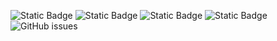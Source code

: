 ![Static Badge](https://img.shields.io/badge/blacklists-60-000000) ![Static Badge](https://img.shields.io/badge/blacklisted-3269810-cc0000) ![Static Badge](https://img.shields.io/badge/whitelisted-2244-00CC00) ![Static Badge](https://img.shields.io/badge/streaming_blacklist-28107-000000) ![GitHub issues](https://img.shields.io/github/issues/fabriziosalmi/blacklists)
